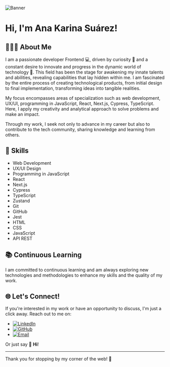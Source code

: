 
![Banner](https://github.com/anakarinasuarez/anakarinasuarez/assets/90840843/49d789a2-81c2-4184-946a-af43920637ae)

# Hi, I'm Ana Karina Suárez!  


## 👩🏻‍💻 About Me 
I am a passionate developer Frontend 💻, driven by curiosity 🤔 and a constant desire to innovate and progress in the dynamic world of technology 🚀. This field has been the stage for awakening my innate talents and abilities, revealing capabilities that lay hidden within me. I am fascinated by the entire process of creating technological products, from initial design to final implementation, transforming ideas into tangible realities.

My focus encompasses areas of specialization such as web development, UX/UI, programming in JavaScript, React, Next.js, Cypress, TypeScript. Here, I apply my creativity and analytical approach to solve problems and make an impact.

Through my work, I seek not only to advance in my career but also to contribute to the tech community, sharing knowledge and learning from others.

## 🌟 Skills

- Web Development
- UX/UI Design
- Programming in JavaScript
- React
- Next.js
- Cypress
- TypeScript
- Zustand
- Git
- GitHub
- Jest
- HTML
- CSS
- JavaScript
- API REST


## 📚 Continuous Learning

I am committed to continuous learning and am always exploring new technologies and methodologies to enhance my skills and the quality of my work.


## 🌐 Let's Connect!

If you're interested in my work or have an opportunity to discuss, I'm just a click away. Reach out to me on:

-  [![LinkedIn](https://img.shields.io/badge/LinkedIn-0077B5?style=flat&logo=linkedin&logoColor=white)](https://www.linkedin.com/in/connect-ana-karina-suárez-gonzález)
-  [![GitHub](https://img.shields.io/badge/GitHub-100000?style=flat&logo=github&logoColor=white)](https://github.com/anakarinasuarez)
- [![Email](https://img.shields.io/badge/Email-D14836?style=flat&logo=gmail&logoColor=white)](mailto:suarez.anakarina@hotmail.com)




Or just say 👋 **Hi**!

---

Thank you for stopping by my corner of the web! 🌟

